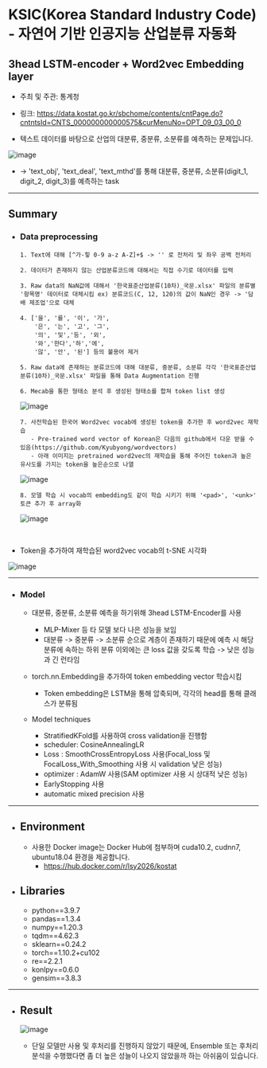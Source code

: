 # KSIC(Korea Standard Industry Code) - 자연어 기반 인공지능 산업분류 자동화

## 3head LSTM-encoder + Word2vec Embedding layer

+ 주최 및 주관: 통계청 
+ 링크: https://data.kostat.go.kr/sbchome/contents/cntPage.do?cntntsId=CNTS_000000000000575&curMenuNo=OPT_09_03_00_0

+ 텍스트 데이터를 바탕으로 산업의 대분류, 중분류, 소분류를 예측하는 문제입니다.

![image](https://user-images.githubusercontent.com/30611947/191687824-56ac6796-1103-4c20-bf17-6f6982f9ccf7.png)

+ -> 'text_obj', 'text_deal', 'text_mthd'를 통해 대분류, 중분류, 소분류(digit_1, digit_2, digit_3)를 예측하는 task



----
## Summary
+ ### Data preprocessing

      1. Text에 대해 [^가-힣 0-9 a-z A-Z]+$ -> '' 로 전처리 및 좌우 공백 전처리
      
      2. 데이터가 존재하지 않는 산업분류코드에 대해서는 직접 수기로 데이터를 입력
      
      3. Raw data의 NaN값에 대해서 '한국표준산업분류(10차)_국문.xlsx' 파일의 분류별 '항목명' 데이터로 대체시킴 ex) 분류코드(C, 12, 120)의 값이 NaN인 경우 -> '담배 제조업'으로 대체 

      4. ['을', '를', '이', '가', 
          '은', '는', '고', '그',
          '의', '및','등', '외',
          '와','한다','하','에',
          '않', '안', '된'] 등의 불용어 제거
      
      5. Raw data에 존재하는 분류코드에 대해 대분류, 중분류, 소분류 각각 '한국표준산업분류(10차)_국문.xlsx' 파일을 통해 Data Augmentation 진행
      
      6. Mecab을 통한 형태소 분석 후 생성된 형태소를 합쳐 token list 생성 
      
  ![image](https://user-images.githubusercontent.com/30611947/191689399-870c21f1-b83a-41f5-97d4-904fb242d35f.png)

        
      7. 사전학습된 한국어 Word2vec vocab에 생성된 token을 추가한 후 word2vec 재학습
         - Pre-trained word vector of Korean은 다음의 github에서 다운 받을 수 있음(https://github.com/Kyubyong/wordvectors)
         - 아래 이미지는 pretrained word2vec의 재학습을 통해 주어진 token과 높은 유사도를 가지는 token을 높은순으로 나열
      
  ![image](https://user-images.githubusercontent.com/30611947/191691457-2e385461-423f-4a25-95b7-9a29e7acdf83.png)
      
      8. 모델 학습 시 vocab의 embedding도 같이 학습 시키기 위해 '<pad>', '<unk>' 토큰 추가 후 array화 

  ![image](https://user-images.githubusercontent.com/30611947/191691759-3a4c19d9-6b58-40e7-a002-b6933d82d0ec.png)

</br>

  + Token을 추가하여 재학습된 word2vec vocab의 t-SNE 시각화

  ![image](https://user-images.githubusercontent.com/30611947/191692182-2b82accd-b03d-47c9-9304-c950dff48aeb.png)

----
  
+ ### Model
    + 대분류, 중분류, 소분류 예측을 하기위해 3head LSTM-Encoder를 사용
      + MLP-Mixer 등 타 모델 보다 나은 성능을 보임
      + 대분류 -> 중분류 -> 소분류 순으로 계층이 존재하기 때문에 예측 시 해당 분류에 속하는 하위 분류 이외에는 큰 loss 값을 갖도록 학습 -> 낮은 성능과 긴 런타임


    + torch.nn.Embedding을 추가하여 token embedding vector 학습시킴
      + Token embedding은 LSTM을 통해 압축되며, 각각의 head를 통해 클래스가 분류됨 
        
        
    + Model techniques
      + StratifiedKFold를 사용하여 cross validation을 진행함
      + scheduler: CosineAnnealingLR
      + Loss : SmoothCrossEntropyLoss 사용(Focal_loss 및 FocalLoss_With_Smoothing 사용 시 validation 낮은 성능)
      + optimizer : AdamW 사용(SAM optimizer 사용 시 상대적 낮은 성능)
      + EarlyStopping 사용
      + automatic mixed precision 사용

----

+ ## Environment 
  + 사용한 Docker image는 Docker Hub에 첨부하며 cuda10.2, cudnn7, ubuntu18.04 환경을 제공합니다.
    + https://hub.docker.com/r/lsy2026/kostat
  
  
+ ## Libraries
  + python==3.9.7
  + pandas==1.3.4
  + numpy==1.20.3
  + tqdm==4.62.3
  + sklearn==0.24.2
  + torch==1.10.2+cu102
  + re==2.2.1
  + konlpy==0.6.0
  + gensim==3.8.3

---- 

+ ## Result 
  ![image](https://user-images.githubusercontent.com/30611947/191701851-293cbdee-ae53-426f-a9dc-937c0b6aaf34.png)
  
  + 단일 모델만 사용 및 후처리를 진행하지 않았기 때문에, Ensemble 또는 후처리 분석을 수행했다면 좀 더 높은 성늘이 나오지 않았을까 하는 아쉬움이 있습니다.
